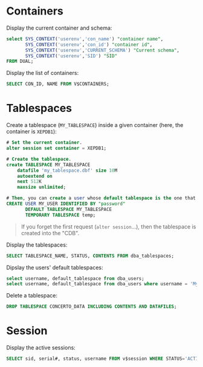 # Containers

Display the current container and schema:

```sql
select SYS_CONTEXT('userenv','con_name') "container name",
       SYS_CONTEXT('userenv','con_id') "container id",
       SYS_CONTEXT('userenv','CURRENT_SCHEMA') "Current schema",
       SYS_CONTEXT('userenv','SID') "SID"
FROM DUAL;
```

Display the list of containers:

```sql
SELECT CON_ID, NAME FROM V$CONTAINERS;
```

# Tablespaces

Create a tablespace (`MY_TABLESPACE`) inside a given container (here, the container is `XEPDB1`):

```sql
# Set the current container.
alter session set container = XEPDB1;

# Create the tablespace.
create TABLESPACE MY_TABLESPACE
    datafile 'my_tablespace.dbf' size 10M
    autoextend on
    next 512K
    maxsize unlimited;

# Then, you can create a user whose default tablespace is the one that was created.
CREATE USER MY_USER IDENTIFIED BY "password"
       DEFAULT TABLESPACE MY_TABLESPACE
       TEMPORARY TABLESPACE temp;
```

> If you forget the first request (`alter session`...), then the tablespace is created into the "CDB".

Display the tablespaces:

```sql
SELECT TABLESPACE_NAME, STATUS, CONTENTS FROM dba_tablespaces;
```

Dipslay the users' default tablespaces:

```sql
select username, default_tablespace from dba_users;
select username, default_tablespace from dba_users where username = 'My_USER';
```

Delete a tablespace:

```sql
DROP TABLESPACE CONCERTO_DATA INCLUDING CONTENTS AND DATAFILES;
```

# Session

Display the active sessions:

```sql
SELECT sid, serial#, status, username FROM v$session WHERE STATUS='ACTIVE' AND USERNAME IS NOT NULL;
```

